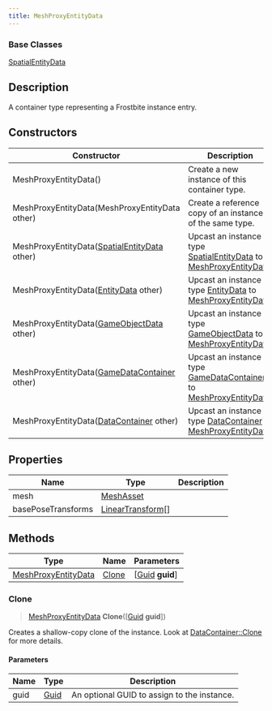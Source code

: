 ```yaml
---
title: MeshProxyEntityData
---
```

### Base Classes

[SpatialEntityData](/vext/ref/fb/spatialentitydata/)

## Description

A container type representing a Frostbite instance entry.

## Constructors

| Constructor                                                                    | Description                                                                                                                   |
| ------------------------------------------------------------------------------ | ----------------------------------------------------------------------------------------------------------------------------- |
| MeshProxyEntityData()                                                          | Create a new instance of this container type.                                                                                 |
| MeshProxyEntityData(MeshProxyEntityData other)                                 | Create a reference copy of an instance of the same type.                                                                      |
| MeshProxyEntityData([SpatialEntityData](/vext/ref/fb/spatialentitydata/) other)              | Upcast an instance of type [SpatialEntityData](/vext/ref/fb/spatialentitydata/) to [MeshProxyEntityData](/vext/ref/fb/meshproxyentitydata/).              |
| MeshProxyEntityData([EntityData](/vext/ref/fb/entitydata/) other)                            | Upcast an instance of type [EntityData](/vext/ref/fb/entitydata/) to [MeshProxyEntityData](/vext/ref/fb/meshproxyentitydata/).                            |
| MeshProxyEntityData([GameObjectData](/vext/ref/fb/gameobjectdata/) other)                    | Upcast an instance of type [GameObjectData](/vext/ref/fb/gameobjectdata/) to [MeshProxyEntityData](/vext/ref/fb/meshproxyentitydata/).                    |
| MeshProxyEntityData([GameDataContainer](/vext/ref/fb/gamedatacontainer/) other)              | Upcast an instance of type [GameDataContainer](/vext/ref/fb/gamedatacontainer/) to [MeshProxyEntityData](/vext/ref/fb/meshproxyentitydata/).              |
| MeshProxyEntityData([DataContainer](/vext/ref/shared/class/datacontainer) other) | Upcast an instance of type [DataContainer](/vext/ref/shared/class/datacontainer) to [MeshProxyEntityData](/vext/ref/fb/meshproxyentitydata/). |

## Properties

| Name               | Type                                                        | Description |
| ------------------ | ----------------------------------------------------------- | ----------- |
| mesh               | [MeshAsset](/vext/ref/fb/meshasset/)                                      |             |
| basePoseTransforms | [LinearTransform](/vext/ref/shared/class/lineartransform)\[\] |             |

## Methods

| Type                                       | Name            | Parameters                                     |
| ------------------------------------------ | --------------- | ---------------------------------------------- |
| [MeshProxyEntityData](/vext/ref/fb/meshproxyentitydata/) | [Clone](#clone) | \[[Guid](/vext/ref/shared/class/guid) **guid**\] |

### Clone

> [MeshProxyEntityData](/vext/ref/fb/meshproxyentitydata/) **Clone**(\[[Guid](/vext/ref/shared/class/guid) **guid**\])

Creates a shallow-copy clone of the instance. Look at [DataContainer::Clone](/vext/ref/shared/class/datacontainer#clone) for more details.

#### Parameters

| Name | Type         | Description                                 |
| ---- | ------------ | ------------------------------------------- |
| guid | [Guid](/vext/ref/shared/class/guid/) | An optional GUID to assign to the instance. |
